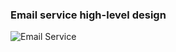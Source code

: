 ### Email service high-level design

![Email Service](https://user-images.githubusercontent.com/23628103/161596217-ab37076f-8e4a-4dc8-9b26-0f4240542e98.png)

